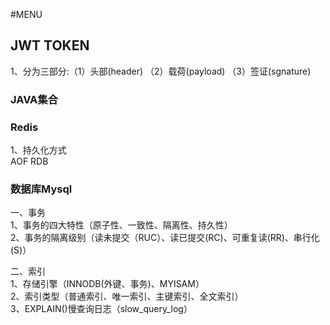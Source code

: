 #MENU

## JWT TOKEN
1、分为三部分:（1）头部(header) （2）载荷(payload) （3）签证(sgnature)

### JAVA集合


### Redis
1、持久化方式<br/>
AOF
RDB


### 数据库Mysql
一、事务 <br/>
1、事务的四大特性（原子性、一致性、隔离性、持久性）<br/>
2、事务的隔离级别（读未提交（RUC）、读已提交(RC)、可重复读(RR)、串行化(S)）<br/>

二、索引<br/>
1、存储引擎（INNODB(外键、事务)、MYISAM）<br/>
2、索引类型（普通索引、唯一索引、主键索引、全文索引）<br/>
3、EXPLAIN()慢查询日志（slow_query_log）<br/>
